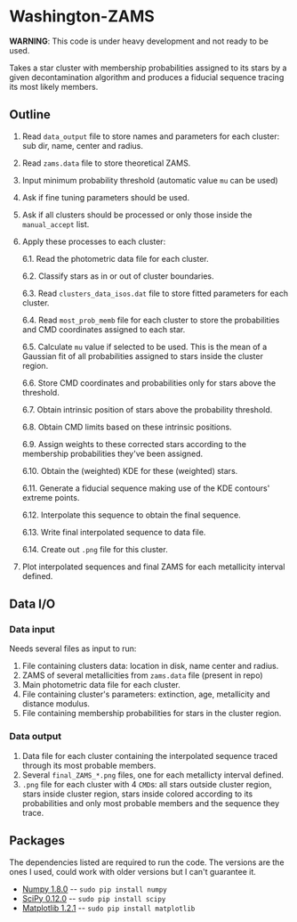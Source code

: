 Washington-ZAMS
=============

**WARNING**: This code is under heavy development and not ready to be used.

Takes a star cluster with membership probabilities assigned to its stars
by a given decontamination algorithm and produces a fiducial sequence
tracing its most likely members.


Outline
------

1. Read `data_output` file to store names and parameters for each cluster:
   sub dir, name, center and radius.
2. Read `zams.data` file to store theoretical ZAMS.
3. Input minimum probability threshold (automatic value `mu` can be used)
4. Ask if fine tuning parameters should be used.
5. Ask if all clusters should be processed or only those inside the `manual_accept` list.
6. Apply these processes to each cluster:

    6.1. Read the photometric data file for each cluster.

    6.2. Classify stars as in or out of cluster boundaries.

    6.3. Read `clusters_data_isos.dat` file to store fitted parameters for each cluster.

    6.4. Read `most_prob_memb` file for each cluster to store the probabilities
and CMD coordinates assigned to each star.

    6.5. Calculate `mu` value if selected to be used. This is the mean of a Gaussian
 fit of all probabilities assigned to stars inside the cluster region.

    6.6. Store CMD coordinates and probabilities only for stars above the threshold.

    6.7. Obtain intrinsic position of stars above the probability threshold.

    6.8. Obtain CMD limits based on these intrinsic positions.

    6.9. Assign weights to these corrected stars according to the membership probabilities
 they've been assigned.

    6.10. Obtain the (weighted) KDE for these (weighted) stars.

    6.11. Generate a fiducial sequence making use of the KDE contours' extreme points.

    6.12. Interpolate this sequence to obtain the final sequence.

    6.13. Write final interpolated sequence to data file.

    6.14. Create out `.png` file for this cluster.

7. Plot interpolated sequences and final ZAMS for each metallicity interval defined.

Data I/O
------------

### Data input

Needs several files as input to run:

1. File containing clusters data: location in disk, name center and radius.
2. ZAMS of several metallicities from `zams.data` file (present in repo)
3. Main photometric data file for each cluster.
4. File containing cluster's parameters: extinction, age, metallicity and distance modulus.
5. File containing membership probabilities for stars in the cluster region.

### Data output

1. Data file for each cluster containing the interpolated sequence traced
through its most probable members.
2. Several `final_ZAMS_*.png` files, one for each metallicty interval defined.
3. `.png` file for each cluster with 4 `CMD`s: all stars outside cluster region,
stars inside cluster region, stars inside colored according to its probabilities
and only most probable members and the sequence they trace.



Packages
-------

The dependencies listed are required to run the code. The versions are the ones I used,
could work with older versions but I can't guarantee it.

* [Numpy 1.8.0](http://www.numpy.org/) -- `sudo pip install numpy`
* [SciPy 0.12.0](http://www.scipy.org/) -- `sudo pip install scipy`
* [Matplotlib 1.2.1](http://matplotlib.org/) -- `sudo pip install matplotlib`